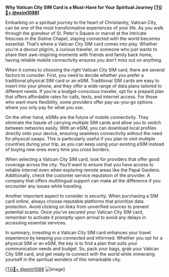 **Why Vatican City SIM Card is a Must-Have for Your Spiritual Journey [[TG💪+ @esim1088](https://t.me/s/esim1088)]**

Embarking on a spiritual journey to the heart of Christianity, Vatican City, can be one of the most transformative experiences of your life. As you walk through the grandeur of St. Peter's Square or marvel at the intricate frescoes in the Sistine Chapel, staying connected with the world becomes essential. That’s where a Vatican City SIM card comes into play. Whether you're a devout pilgrim, a curious traveler, or someone who just wants to share their awe-inspiring moments with friends and family back home, having reliable mobile connectivity ensures you don’t miss out on anything.

When it comes to choosing the right Vatican City SIM card, there are several factors to consider. First, you need to decide whether you prefer a traditional physical SIM card or an eSIM. Traditional SIM cards are easy to insert into your phone, and they offer a wide range of data plans tailored to different needs. If you’re a budget-conscious traveler, opt for a prepaid plan that offers affordable rates for calls, texts, and internet access. For those who want more flexibility, some providers offer pay-as-you-go options where you only pay for what you use.

On the other hand, eSIMs are the future of mobile connectivity. They eliminate the hassle of carrying multiple SIM cards and allow you to switch between networks easily. With an eSIM, you can download local profiles directly onto your device, ensuring seamless connectivity without the need for physical swaps. This is particularly useful if you plan to visit multiple countries during your trip, as you can keep using your existing eSIM instead of buying new ones every time you cross borders.

When selecting a Vatican City SIM card, look for providers that offer good coverage across the city. You’ll want to ensure that you have access to reliable internet even when exploring remote areas like the Papal Gardens. Additionally, check the customer service reputation of the provider. A company that offers multilingual support can make all the difference if you encounter any issues while traveling.

Another important aspect to consider is security. When purchasing a SIM card online, always choose reputable platforms that prioritize data protection. Avoid clicking on links from unverified sources to prevent potential scams. Once you’ve secured your Vatican City SIM card, remember to activate it promptly upon arrival to avoid any delays in accessing essential services.

In summary, investing in a Vatican City SIM card enhances your travel experience by keeping you connected and informed. Whether you opt for a physical SIM or an eSIM, the key is to find a plan that suits your communication needs and budget. So, pack your bags, grab your Vatican City SIM card, and get ready to connect with the world while immersing yourself in the spiritual wonders of this remarkable city.

[[TG💪+ @esim1088](https://t.me/s/esim1088) ![Image](https://i.postimg.cc/Y0z9fWf4/image.png)]